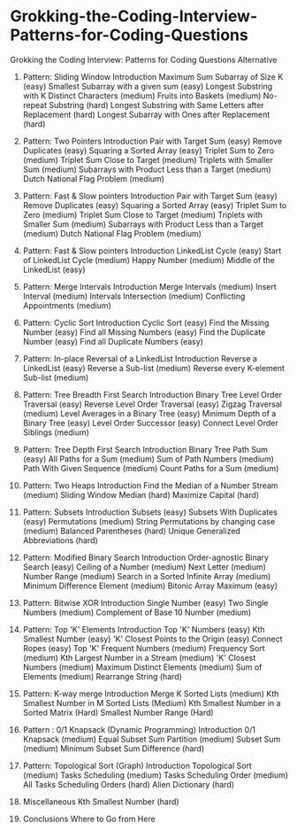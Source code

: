 # Grokking-the-Coding-Interview-Patterns-for-Coding-Questions
Grokking the Coding Interview: Patterns for Coding Questions Alternative

1. Pattern: Sliding Window
Introduction
Maximum Sum Subarray of Size K (easy)
Smallest Subarray with a given sum (easy)
Longest Substring with K Distinct Characters (medium)
Fruits into Baskets (medium)
No-repeat Substring (hard)
Longest Substring with Same Letters after Replacement (hard)
Longest Subarray with Ones after Replacement (hard)


2. Pattern: Two Pointers
Introduction
Pair with Target Sum (easy)
Remove Duplicates (easy)
Squaring a Sorted Array (easy)
Triplet Sum to Zero (medium)
Triplet Sum Close to Target (medium)
Triplets with Smaller Sum (medium)
Subarrays with Product Less than a Target (medium)
Dutch National Flag Problem (medium)

3. Pattern: Fast & Slow pointers
Introduction
Pair with Target Sum (easy)
Remove Duplicates (easy)
Squaring a Sorted Array (easy)
Triplet Sum to Zero (medium)
Triplet Sum Close to Target (medium)
Triplets with Smaller Sum (medium)
Subarrays with Product Less than a Target (medium)
Dutch National Flag Problem (medium)

4. Pattern: Fast & Slow pointers
Introduction
LinkedList Cycle (easy)
Start of LinkedList Cycle (medium)
Happy Number (medium)
Middle of the LinkedList (easy)

5. Pattern: Merge Intervals
Introduction
Merge Intervals (medium)
Insert Interval (medium)
Intervals Intersection (medium)
Conflicting Appointments (medium)

6. Pattern: Cyclic Sort
Introduction
Cyclic Sort (easy)
Find the Missing Number (easy)
Find all Missing Numbers (easy)
Find the Duplicate Number (easy)
Find all Duplicate Numbers (easy)

7. Pattern: In-place Reversal of a LinkedList
Introduction
Reverse a LinkedList (easy)
Reverse a Sub-list (medium)
Reverse every K-element Sub-list (medium)

8. Pattern: Tree Breadth First Search
Introduction
Binary Tree Level Order Traversal (easy)
Reverse Level Order Traversal (easy)
Zigzag Traversal (medium)
Level Averages in a Binary Tree (easy)
Minimum Depth of a Binary Tree (easy)
Level Order Successor (easy)
Connect Level Order Siblings (medium)

9. Pattern: Tree Depth First Search
Introduction
Binary Tree Path Sum (easy)
All Paths for a Sum (medium)
Sum of Path Numbers (medium)
Path With Given Sequence (medium)
Count Paths for a Sum (medium)


10. Pattern: Two Heaps
Introduction
Find the Median of a Number Stream (medium)
Sliding Window Median (hard)
Maximize Capital (hard)

11. Pattern: Subsets
Introduction
Subsets (easy)
Subsets With Duplicates (easy)
Permutations (medium)
String Permutations by changing case (medium)
Balanced Parentheses (hard)
Unique Generalized Abbreviations (hard)

12. Pattern: Modified Binary Search
Introduction
Order-agnostic Binary Search (easy)
Ceiling of a Number (medium)
Next Letter (medium)
Number Range (medium)
Search in a Sorted Infinite Array (medium)
Minimum Difference Element (medium)
Bitonic Array Maximum (easy)

13. Pattern: Bitwise XOR
Introduction
Single Number (easy)
Two Single Numbers (medium)
Complement of Base 10 Number (medium)

14. Pattern: Top 'K' Elements
Introduction
Top 'K' Numbers (easy)
Kth Smallest Number (easy)
'K' Closest Points to the Origin (easy)
Connect Ropes (easy)
Top 'K' Frequent Numbers (medium)
Frequency Sort (medium)
Kth Largest Number in a Stream (medium)
'K' Closest Numbers (medium)
Maximum Distinct Elements (medium)
Sum of Elements (medium)
Rearrange String (hard)

15. Pattern: K-way merge
Introduction
Merge K Sorted Lists (medium)
Kth Smallest Number in M Sorted Lists (Medium)
Kth Smallest Number in a Sorted Matrix (Hard)
Smallest Number Range (Hard)

16. Pattern : 0/1 Knapsack (Dynamic Programming)
Introduction
0/1 Knapsack (medium)
Equal Subset Sum Partition (medium)
Subset Sum (medium)
Minimum Subset Sum Difference (hard)

17. Pattern: Topological Sort (Graph)
Introduction
Topological Sort (medium)
Tasks Scheduling (medium)
Tasks Scheduling Order (medium)
All Tasks Scheduling Orders (hard)
Alien Dictionary (hard)

18. Miscellaneous
Kth Smallest Number (hard)

20. Conclusions
Where to Go from Here
